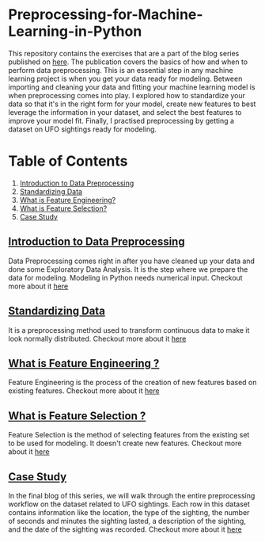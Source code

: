 # Preprocessing-for-Machine-Learning-in-Python


This repository contains the exercises that are a part of the blog series published on [here](https://dev.to/manavmodi/series/16421).
The publication covers the basics of how and when to perform data preprocessing. 
This is an essential step in any machine learning project is when you get your data ready for modeling. 
Between importing and cleaning your data and fitting your machine learning model is when preprocessing comes into play. 
I explored how to standardize your data so that it's in the right form for your model, create new features to best leverage the information in your dataset, 
and select the best features to improve your model fit. 
Finally, I practised preprocessing by getting a dataset on UFO sightings ready for modeling.

# Table of Contents
1. [Introduction to Data Preprocessing](#introduction-to-data-preprocessing)
2. [Standardizing Data](#standardizing-data)
3. [What is Feature Engineering?](#what-is-feature-engineering-?)
4. [What is Feature Selection?](#what-is-feature-selection-?)
5. [Case Study](#case-study)


## [Introduction to Data Preprocessing](https://github.com/manavmodi22/Preprocessing-for-Machine-Learning-in-Python/blob/main/data_preprocessing_chapter1_exercise.ipynb)

Data Preprocessing comes right in after you have cleaned up your data and done some Exploratory Data Analysis. 
It is the step where we prepare the data for modeling. Modeling in Python needs numerical input. Checkout more about it [here](https://dev.to/manavmodi/introduction-to-data-preprocessing-4cac)

## [Standardizing Data](https://github.com/manavmodi22/Preprocessing-for-Machine-Learning-in-Python/blob/main/data_preprocessing_chapter2_exercise.ipynb)

It is a preprocessing method used to transform continuous data to make it look normally distributed. Checkout more about it [here](https://dev.to/manavmodi/standardizing-data-283i)

## [What is Feature Engineering ?](https://github.com/manavmodi22/Preprocessing-for-Machine-Learning-in-Python/blob/main/data_preprocessing_chapter3_exercise.ipynb)

Feature Engineering is the process of the creation of new features based on existing features. Checkout more about it [here](https://dev.to/manavmodi/what-is-feature-engineering-35pg)

## [What is Feature Selection ?](https://github.com/manavmodi22/Preprocessing-for-Machine-Learning-in-Python/blob/main/data_preprocessing_chapter4_exercise.ipynb)

Feature Selection is the method of selecting features from the existing set to be used for modeling. It doesn't create new features. Checkout more about it [here](https://dev.to/manavmodi/what-is-feature-selection-1hkn)

## [Case Study](https://github.com/manavmodi22/Preprocessing-for-Machine-Learning-in-Python/blob/main/data_preprocessing_casestudy_exercise.ipynb)

In the final blog of this series, we will walk through the entire preprocessing workflow on the dataset related to UFO sightings. 
Each row in this dataset contains information like the location, the type of the sighting, 
the number of seconds and minutes the sighting lasted, a description of the sighting, and the date of the sighting was recorded.
Checkout more about it [here](https://dev.to/manavmodi/case-study-data-preprocessing-1dpf)


